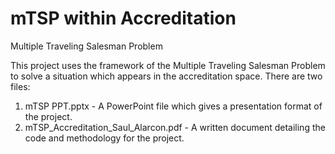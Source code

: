 # mTSP within Accreditation
Multiple Traveling Salesman Problem

This project uses the framework of the Multiple Traveling Salesman Problem to solve a situation which appears in the accreditation space.
There are two files:
1. mTSP PPT.pptx - A PowerPoint file which gives a presentation format of the project.
2. mTSP_Accreditation_Saul_Alarcon.pdf - A written document detailing the code and methodology for the project.
